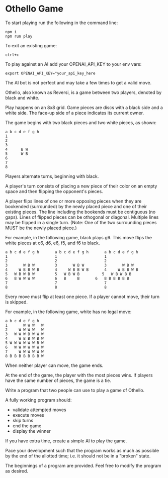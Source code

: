 # Othello Game

To start playing run the following in the command line:   
```
npm i
npm run play
```

To exit an existing game:   
```
ctrl+c
```

To play against an AI add your OPENAI_API_KEY to your env vars:
```
export OPENAI_API_KEY="your_api_key_here
```
The AI bot is not perfect and may take a few times to get a valid move.

Othello, also known as Reversi, is a game between two players, denoted by black and white.
 
Play happens on an 8x8 grid. Game pieces are discs with a black side and a
white side. The face-up side of a piece indicates its current owner.

The game begins with two black pieces and two white pieces, as shown:
```
a b c d e f g h
1
2
3
4      B W
5      W B
6
7
8
```

Players alternate turns, beginning with black.

A player's turn consists of placing a new piece of their color on an empty space
and then flipping the opponent's pieces.

A player flips lines of one or more opposing pieces when they are bookended
(surrounded) by the newly placed piece and one of their existing pieces. The line
including the bookends must be contiguous (no gaps). Lines of flipped pieces
can be othogonal or diagonal. Multiple lines may be flipped in a single turn.
(Note: One of the two surrounding pieces MUST be the newly placed piece.)

For example, in the following game, black plays g6. This move flips the white
pieces at c6, d6, e6, f5, and f6 to black.
```
a b c d e f g h       a b c d e f g h       a b c d e f g h
1                     1                     1
2                     2                     2
3       W B W         3       W B W         3       W B W
4     W B B W B       4     W B B W B       4     W B B W B
5   W B W B W         5   W B W B          5   W B W B B
6   B W W W W         6   B     B       6   B B B B B B
7                     7                     7
8                     8                     8
```
Every move must flip at least one piece. If a player cannot move, their turn is
skipped.

For example, in the following game, white has no legal move:
```
a b c d e f g h
1       W W W   W
2     W W W W   W
3   W W W B W W W
4     W B B W B W
5 W W W W W W B W
6   W W W W W W W
7     W W W W W W
8 B B B B B B B W
```

When neither player can move, the game ends.

At the end of the game, the player with the most pieces wins. If players have the same number of pieces, the game is a tie.

Write a program that two people can use to play a game of Othello.

A fully working program should:
- validate attempted moves
- execute moves
- skip turns
- end the game
- display the winner

If you have extra time, create a simple AI to play the game.

Pace your development such that the program works as much as possible by the end of the allotted time; i.e. it should not be in a "broken" state.

The beginnings of a program are provided. Feel free to modify the program as desired.
